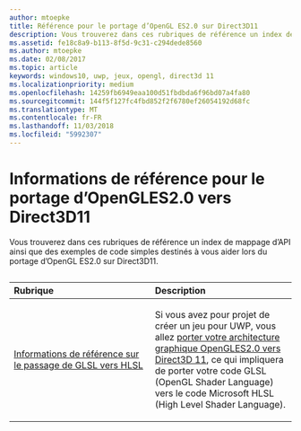 ```yaml
---
author: mtoepke
title: Référence pour le portage d’OpenGL ES2.0 sur Direct3D11
description: Vous trouverez dans ces rubriques de référence un index de mappage d’API ainsi que des exemples de code simples destinés à vous aider lors du portage d’OpenGL ES2.0 sur Direct3D11.
ms.assetid: fe18c8a9-b113-8f5d-9c31-c294dede8560
ms.author: mtoepke
ms.date: 02/08/2017
ms.topic: article
keywords: windows10, uwp, jeux, opengl, direct3d 11
ms.localizationpriority: medium
ms.openlocfilehash: 14259fb6949eaa100d51fbdbda6f96bd07a4fa80
ms.sourcegitcommit: 144f5f127fc4fbd852f2f6780ef26054192d68fc
ms.translationtype: MT
ms.contentlocale: fr-FR
ms.lasthandoff: 11/03/2018
ms.locfileid: "5992307"
---
```

# <a name="opengl-es-20-to-direct3d-11-reference"></a>Informations de référence pour le portage d’OpenGLES2.0 vers Direct3D11



Vous trouverez dans ces rubriques de référence un index de mappage d’API ainsi que des exemples de code simples destinés à vous aider lors du portage d’OpenGL ES2.0 sur Direct3D11.
## 
<table>
<colgroup>
<col width="50%" />
<col width="50%" />
</colgroup>
<thead>
<tr class="header">
<th align="left">Rubrique</th>
<th align="left">Description</th>
</tr>
</thead>
<tbody>
<tr class="odd">
<td align="left"><p><a href="glsl-to-hlsl-reference.md">Informations de référence sur le passage de GLSL vers HLSL</a></p></td>
<td align="left"><p>Si vous avez pour projet de créer un jeu pour UWP, vous allez <a href="port-from-opengl-es-2-0-to-directx-11-1.md">porter votre architecture graphique OpenGLES2.0 vers Direct3D 11</a>, ce qui impliquera de porter votre code GLSL (OpenGL Shader Language) vers le code Microsoft HLSL (High Level Shader Language).</p></td>
</tr>
</tbody>
</table>

 

 

 




